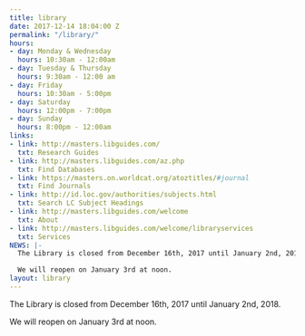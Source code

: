 ```yaml
---
title: library
date: 2017-12-14 18:04:00 Z
permalink: "/library/"
hours:
- day: Monday & Wednesday
  hours: 10:30am - 12:00am
- day: Tuesday & Thursday
  hours: 9:30am - 12:00 am
- day: Friday
  hours: 10:30am - 5:00pm
- day: Saturday
  hours: 12:00pm - 7:00pm
- day: Sunday
  hours: 8:00pm - 12:00am
links:
- link: http://masters.libguides.com/
  txt: Research Guides
- link: http://masters.libguides.com/az.php
  txt: Find Databases
- link: https://masters.on.worldcat.org/atoztitles/#journal
  txt: Find Journals
- link: http://id.loc.gov/authorities/subjects.html
  txt: Search LC Subject Headings
- link: http://masters.libguides.com/welcome
  txt: About
- link: http://masters.libguides.com/welcome/libraryservices
  txt: Services
NEWS: |-
  The Library is closed from December 16th, 2017 until January 2nd, 2018.

  We will reopen on January 3rd at noon.
layout: library
---
```


The Library is closed from December 16th, 2017 until January 2nd, 2018.

We will reopen on January 3rd at noon.